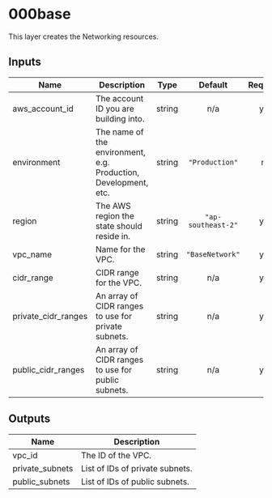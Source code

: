 # 000base

This layer creates the Networking resources.
## Inputs

| Name | Description | Type | Default | Required |
|------|-------------|:----:|:-----:|:-----:|
| aws\_account\_id | The account ID you are building into. | string | n/a | yes |
| environment | The name of the environment, e.g. Production, Development, etc. | string | `"Production"` | no |
| region | The AWS region the state should reside in. | string | `"ap-southeast-2"` | yes |
| vpc\_name | Name for the VPC. | string | `"BaseNetwork"` | yes |
| cidr\_range | CIDR range for the VPC. | string | n/a | yes |
| private\_cidr\_ranges | An array of CIDR ranges to use for private subnets. | string | n/a | yes |
| public\_cidr\_ranges | An array of CIDR ranges to use for public subnets. | string | n/a | yes |


## Outputs

| Name | Description |
|------|-------------|
| vpc\_id | The ID of the VPC. |
| private\_subnets | List of IDs of private subnets. |
| public\_subnets | List of IDs of public subnets. |
